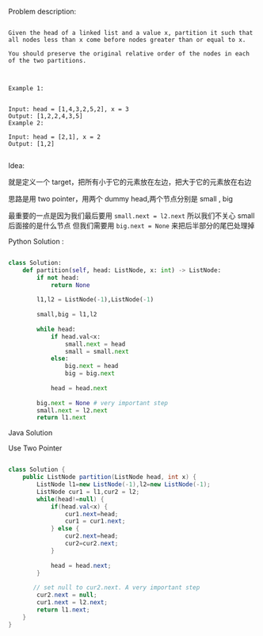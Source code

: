 
Problem description:

```

Given the head of a linked list and a value x, partition it such that all nodes less than x come before nodes greater than or equal to x.

You should preserve the original relative order of the nodes in each of the two partitions.

 

Example 1:


Input: head = [1,4,3,2,5,2], x = 3
Output: [1,2,2,4,3,5]
Example 2:

Input: head = [2,1], x = 2
Output: [1,2]
 

```

Idea:

就是定义一个 target，把所有小于它的元素放在左边，把大于它的元素放在右边

思路是用 two pointer，用两个 dummy head,两个节点分别是 small , big

最重要的一点是因为我们最后要用 `small.next = l2.next` 所以我们不关心 small 后面接的是什么节点
但我们需要用 `big.next = None` 来把后半部分的尾巴处理掉

Python Solution :

```Python

class Solution:
    def partition(self, head: ListNode, x: int) -> ListNode:
        if not head:
            return None
        
        l1,l2 = ListNode(-1),ListNode(-1)
        
        small,big = l1,l2
        
        while head:
            if head.val<x:
                small.next = head
                small = small.next
            else:
                big.next = head
                big = big.next
            
            head = head.next
        
        big.next = None # very important step
        small.next = l2.next
        return l1.next

```

Java Solution

Use Two Pointer

```Java

class Solution {
    public ListNode partition(ListNode head, int x) {
        ListNode l1=new ListNode(-1),l2=new ListNode(-1);
        ListNode cur1 = l1,cur2 = l2;
        while(head!=null) {
            if(head.val<x) {
                cur1.next=head;
                cur1 = cur1.next;
            } else {
                cur2.next=head;
                cur2=cur2.next;
            }
            
            head = head.next;
        }
        
       // set null to cur2.next. A very important step
        cur2.next = null;
        cur1.next = l2.next;
        return l1.next;
    }
}

```